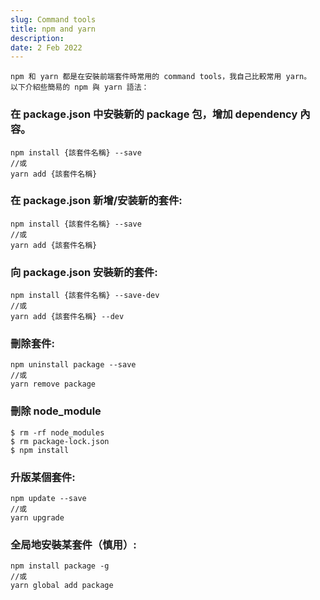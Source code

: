 ```yaml
---
slug: Command tools
title: npm and yarn
description:
date: 2 Feb 2022
---
```


    npm 和 yarn 都是在安裝前端套件時常用的 command tools，我自己比較常用 yarn。
    以下介紹些簡易的 npm 與 yarn 語法：

### 在 package.json 中安裝新的 package 包，增加 dependency 內容。

```javascript=
npm install {該套件名稱} --save
//或
yarn add {該套件名稱}
```

### 在 package.json 新增/安装新的套件:

```javascript=
npm install {該套件名稱} --save
//或
yarn add {該套件名稱}
```

### 向 package.json 安裝新的套件:

```javascript=
npm install {該套件名稱} --save-dev
//或
yarn add {該套件名稱} --dev
```

### 刪除套件:

```javascript=
npm uninstall package --save
//或
yarn remove package
```

### 刪除 node_module

```javascript=
$ rm -rf node_modules
$ rm package-lock.json
$ npm install
```

### 升版某個套件:

```javascript=
npm update --save
//或
yarn upgrade
```

### 全局地安裝某套件（慎用）:

```javascript=
npm install package -g
//或
yarn global add package
```
